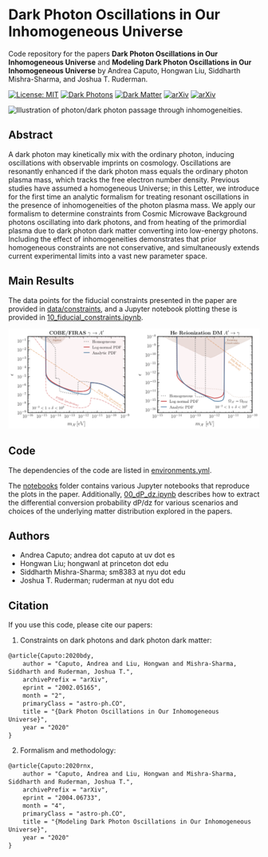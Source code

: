 # Dark Photon Oscillations in Our Inhomogeneous Universe

Code repository for the papers
**Dark Photon Oscillations in Our Inhomogeneous Universe** and **Modeling Dark Photon Oscillations in Our Inhomogeneous Universe**
by Andrea Caputo, Hongwan Liu, Siddharth Mishra-Sharma, and Joshua T. Ruderman.

[![License: MIT](https://img.shields.io/badge/License-MIT-red.svg)](https://opensource.org/licenses/MIT)
[![Dark Photons](https://img.shields.io/badge/Photons-Dark-yellowgreen.svg)](./)
[![Dark Matter](https://img.shields.io/badge/Matter-Dark-black.svg)](./)
[![arXiv](https://img.shields.io/badge/arXiv-2002.05165%20-green.svg)](https://arxiv.org/abs/2002.05165)
[![arXiv](https://img.shields.io/badge/arXiv-2004.06733%20-green.svg)](https://arxiv.org/abs/2002.xxxxx)

![Illustration of photon/dark photon passage through inhomogeneities.](notebooks/animations/simulation_animation.gif)


## Abstract

A dark photon may kinetically mix with the ordinary photon, inducing oscillations with observable imprints on cosmology.  Oscillations are resonantly enhanced if the dark photon mass equals the ordinary photon plasma mass, which tracks the free electron number density.  Previous studies have assumed a homogeneous Universe; in this Letter, we introduce for the first time an analytic formalism for treating resonant oscillations in the presence of inhomogeneities of the photon plasma mass.  We apply our formalism to determine constraints from Cosmic Microwave Background photons oscillating into dark photons, and from heating of the primordial plasma due to dark photon dark matter converting into low-energy photons. Including the effect of inhomogeneities demonstrates that prior homogeneous constraints are not conservative, and simultaneously extends current experimental limits into a vast new parameter space.

## Main Results

The data points for the fiducial constraints presented in the paper are provided in [data/constraints](data/constraints), and a Jupyter notebook plotting these is provided in [10_fiducial_constraints.ipynb](notebooks/10_fiducial_constraints.ipynb).

![Constraints on dark photons and dark photon dark matter.](paper/draft-letter/plots/results_web.png)

## Code

The dependencies of the code are listed in [environments.yml](environment.yml).

The [notebooks](notebooks/) folder contains various Jupyter notebooks that reproduce the plots in the paper. Additionally, [00_dP_dz.ipynb](notebooks/00_dP_dz.ipynb) describes how to extract the differential conversion probability dP/dz for various scenarios and choices of the underlying matter distribution explored in the papers.

## Authors

-  Andrea Caputo; andrea dot caputo at uv dot es
-  Hongwan Liu; hongwanl at princeton dot edu
-  Siddharth Mishra-Sharma; sm8383 at nyu dot edu
-  Joshua T. Ruderman; ruderman at nyu dot edu

## Citation

If you use this code, please cite our papers:

1. Constraints on dark photons and dark photon dark matter:

```
@article{Caputo:2020bdy,
    author = "Caputo, Andrea and Liu, Hongwan and Mishra-Sharma, Siddharth and Ruderman, Joshua T.",
    archivePrefix = "arXiv",
    eprint = "2002.05165",
    month = "2",
    primaryClass = "astro-ph.CO",
    title = "{Dark Photon Oscillations in Our Inhomogeneous Universe}",
    year = "2020"
}
```

2. Formalism and methodology:

```
@article{Caputo:2020rnx,
    author = "Caputo, Andrea and Liu, Hongwan and Mishra-Sharma, Siddharth and Ruderman, Joshua T.",
    archivePrefix = "arXiv",
    eprint = "2004.06733",
    month = "4",
    primaryClass = "astro-ph.CO",
    title = "{Modeling Dark Photon Oscillations in Our Inhomogeneous Universe}",
    year = "2020"
}
```
